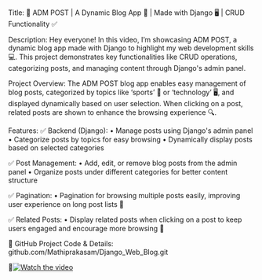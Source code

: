 Title:
🚀 ADM POST | A Dynamic Blog App 📝 | Made with Django 🖥️ | CRUD Functionality ✅

Description:
Hey everyone! In this video, I’m showcasing ADM POST, a dynamic blog app made with Django to highlight my web development skills 💻. This project demonstrates key functionalities like CRUD operations, categorizing posts, and managing content through Django's admin panel.

Project Overview:
The ADM POST blog app enables easy management of blog posts, categorized by topics like ‘sports’ 🏀 or ‘technology’ 🖥️, and displayed dynamically based on user selection. When clicking on a post, related posts are shown to enhance the browsing experience 🔍.

Features:
✅ Backend (Django):
• Manage posts using Django's admin panel
• Categorize posts by topics for easy browsing
• Dynamically display posts based on selected categories

✅ Post Management:
• Add, edit, or remove blog posts from the admin panel
• Organize posts under different categories for better content structure

✅ Pagination:
• Pagination for browsing multiple posts easily, improving user experience on long post lists 📜

✅ Related Posts:
• Display related posts when clicking on a post to keep users engaged and encourage more browsing 🔗

🔗 GitHub Project Code & Details: github.com/Mathiprakasam/Django_Web_Blog.git

🔗[![Watch the video](https://img.youtube.com/vi/YOUTUBE_VIDEO_ID/maxresdefault.jpg)](https://www.youtube.com/watch?v=YOUTUBE_VIDEO_ID)


